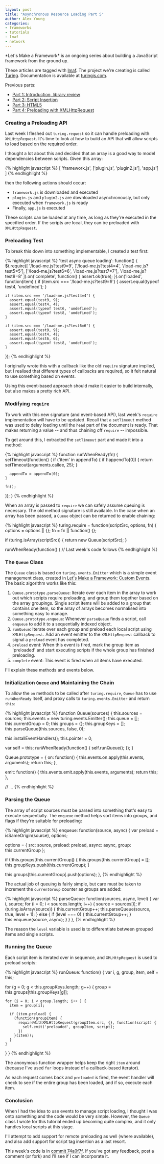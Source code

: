 ```yaml
---
layout: post
title: "Asynchronous Resource Loading Part 5"
author: Alex Young
categories: 
- frameworks
- tutorials
- lmaf
- network
---
```


<div class="intro">
*Let's Make a Framework* is an ongoing series about building a JavaScript framework from the ground up.

These articles are tagged with [lmaf](http://dailyjs.com/tags.html#lmaf). The project we're creating is called [Turing](http://github.com/alexyoung/turing.js). Documentation is available at [turingjs.com](http://turingjs.com/).

</div>
Previous parts:

-   [Part 1: Introduction, library review](http://dailyjs.com/2011/09/22/framework-81/)
-   [Part 2: Script Insertion](http://dailyjs.com/2011/09/29/framework-82/)
-   [Part 3: HTML5](http://dailyjs.com/2011/10/13/framework/)
-   [Part 4: Preloading with XMLHttpRequest](http://dailyjs.com/2011/10/20/framework/)

### Creating a Preloading API

Last week I fleshed out <code>turing.request</code> so it can handle preloading with <code>XMLHttpRequest</code>. It's time to look at how to build an API that will allow scripts to load based on the required order.

I thought a lot about this and decided that an array is a good way to model dependencies between scripts. Given this array:

{% highlight javascript %}
[
  'framework.js',
  ['plugin.js', 'plugin2.js'],
  'app.js']
]
{% endhighlight %}

then the following actions should occur:

-   <code>framework.js</code> is downloaded and executed
-   <code>plugin.js</code> and <code>plugin2.js</code> are downloaded asynchronously, but only executed when <code>framework.js</code> is ready
-   Finally, <code>app.js</code> is executed

These scripts can be loaded at any time, as long as they're executed in the specified order. If the scripts are local, they can be preloaded with <code>XMLHttpRequest</code>.

### Preloading Test

To break this down into something implementable, I created a test first:

{% highlight javascript %}
'test async queue loading': function() {
  $t.require([
    '/load-me.js?test9=9',
    ['/load-me.js?test4=4', '/load-me.js?test5=5'],
    ['/load-me.js?test6=6', '/load-me.js?test7=7'],
    '/load-me.js?test8=8'
  ]).on('complete', function() {
    assert.ok(true);
  }).on('loaded', function(item) {
    if (item.src === '/load-me.js?test9=9') {
      assert.equal(typeof test4, 'undefined');
    }

    if (item.src === '/load-me.js?test4=4') {
      assert.equal(test9, 9);
      assert.equal(test4, 4);
      assert.equal(typeof test6, 'undefined');
      assert.equal(typeof test8, 'undefined');
    }

    if (item.src === '/load-me.js?test6=6') {
      assert.equal(test9, 9);
      assert.equal(test4, 4);
      assert.equal(test6, 6);
      assert.equal(typeof test8, 'undefined');
    }
  });
{% endhighlight %}

I originally wrote this with a callback like the old <code>require</code> signature implied, but I realised that different types of callbacks are required, so it felt natural to use something based on events.

Using this event-based approach should make it easier to build internally, but also makes a pretty rich API.

### Modifying <code>require</code>

To work with this new signature (and event-based API), last week's <code>require</code> implementation will have to be updated. Recall that a <code>setTimeout</code> method was used to delay loading until the <code>head</code> part of the document is ready. That makes returning a value -- and thus chaining off <code>require</code> -- impossible.

To get around this, I extracted the <code>setTimeout</code> part and made it into a method:

{% highlight javascript %}
function runWhenReady(fn) {
  setTimeout(function() {
    if ('item' in appendTo) {
      if (!appendTo[0]) {
        return setTimeout(arguments.callee, 25);
      }

      appendTo = appendTo[0];
    }

    fn();
  });
}
{% endhighlight %}

When an array is passed to <code>require</code> we can safely assume queuing is necessary. The old method signature is still available. In the case when an array has been passed, a <code>Queue</code> object can be returned to enable chaining:

{% highlight javascript %}
turing.require = function(scriptSrc, options, fn) {
  options = options || {};
  fn = fn || function() {};

  if (turing.isArray(scriptSrc)) {
    return new Queue(scriptSrc);
  }

  runWhenReady(function() {
    // Last week's code follows
{% endhighlight %}

### The <code>Queue</code> Class

The <code>Queue</code> class is based on <code>turing.events.Emitter</code> which is a simple event management class, created in [Let's Make a Framework: Custom Events](http://dailyjs.com/2011/07/07/framework-70/). The basic algorithm works like this:

1.  <code>Queue.prototype.parseQueue</code>: Iterate over each item in the array to work out which scripts require preloading, and group them together based on the array groupings. Single script items will be added to a group that contains one item, so the array of arrays becomes normalised into something easy to manage.
2.  <code>Queue.prototype.enqueue</code>: Whenever <code>parseQueue</code> finds a script, call <code>enqueue</code> to add it to a sequentially indexed object.
3.  <code>runQueue</code>: Iterate over each group and preload each local script using <code>XMLHttpRequest</code>. Add an event emitter to the <code>XMLHttpRequest</code> callback to signal a <code>preload</code> event has completed.
4.  <code>preload</code> event: When this event is fired, mark the group item as 'preloaded' and start executing scripts if the whole group has finished preloading.
5.  <code>complete</code> event: This event is fired when all items have executed.

I'll explain these methods and events below.

### Initialization <code>Queue</code> and Maintaining the Chain

To allow the <code>on</code> methods to be called after <code>turing.require</code>, <code>Queue</code> has to use <code>runWhenReady</code> itself, and proxy calls to <code>turing.events.Emitter</code> and return <code>this</code>:

{% highlight javascript %}
function Queue(sources) {
  this.sources = sources;
  this.events = new turing.events.Emitter();
  this.queue = [];
  this.currentGroup = 0;
  this.groups = {};
  this.groupKeys = [];
  this.parseQueue(this.sources, false, 0);

  this.installEventHandlers();
  this.pointer = 0;

  var self = this;
  runWhenReady(function() {
    self.runQueue();
  });
}

Queue.prototype = {
  on: function() {
    this.events.on.apply(this.events, arguments);
    return this;
  },

  emit: function() {
    this.events.emit.apply(this.events, arguments);
    return this;
  },

  // ...
{% endhighlight %}

### Parsing the Queue

The array of script sources must be parsed into something that's easy to execute sequentially. The <code>enqueue</code> method helps sort items into groups, and flags if they're suitable for preloading:

{% highlight javascript %}
enqueue: function(source, async) {
  var preload = isSameOrigin(source),
      options;

  options = {
    src: source,
    preload: preload,
    async: async,
    group: this.currentGroup
  };

  if (!this.groups[this.currentGroup]) {
    this.groups[this.currentGroup] = [];
    this.groupKeys.push(this.currentGroup);
  }

  this.groups[this.currentGroup].push(options);
},
{% endhighlight %}

The actual job of queuing is fairly simple, but care must be taken to increment the <code>currentGroup</code> counter as groups are added:

{% highlight javascript %}
parseQueue: function(sources, async, level) {
  var i, source;
  for (i = 0; i < sources.length; i++) {
    source = sources[i];
    if (turing.isArray(source)) {
      this.currentGroup++;
      this.parseQueue(source, true, level + 1);
    } else {
      if (level === 0) {
        this.currentGroup++;
      }
      this.enqueue(source, async);
    }
  }
},
{% endhighlight %}

The reason the <code>level</code> variable is used is to differentiate between grouped items and single scripts.

### Running the Queue

Each script item is iterated over in sequence, and <code>XMLHttpRequest</code> is used to preload scripts:

{% highlight javascript %}
runQueue: function() {
  var i, g, group, item, self = this;

  for (g = 0; g < this.groupKeys.length; g++) {
    group = this.groups[this.groupKeys[g]];
    
    for (i = 0; i < group.length; i++ ) {
      item = group[i];

      if (item.preload) {
        (function(groupItem) {
          requireWithXMLHttpRequest(groupItem.src, {}, function(script) {
            self.emit('preloaded', groupItem, script);
          })
        }(item));
      }
    }
  }
}
{% endhighlight %}

The anonymous function wrapper helps keep the right <code>item</code> around (because I've used <code>for</code> loops instead of a callback-based iterator).

As each request comes back and <code>preloaded</code> is fired, the event handler will check to see if the entire group has been loaded, and if so, execute each item.

### Conclusion

When I had the idea to use events to manage script loading, I thought I was onto something and the code would be very simple. However, the <code>Queue</code> class I wrote for this tutorial ended up becoming quite complex, and it only handles local scripts at this stage.

I'll attempt to add support for remote preloading as well (where available), and also add support for script tag insertion as a last resort.

This week's code is in [commit 74a0f7f](https://github.com/alexyoung/turing.js/commit/74a0f7f27290b088664ac2bf8159f61d8468be6f). If you've got any feedback, post a comment (or fork) and I'll see if I can incorporate it.
